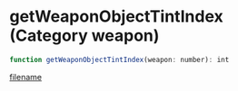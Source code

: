 # getWeaponObjectTintIndex (Category weapon)

```js
function getWeaponObjectTintIndex(weapon: number): int
```

[filename](getWeaponObjectTintIndex_m.md ':include')